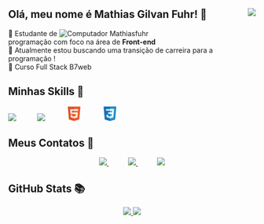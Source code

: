 ## Olá, meu nome é Mathias Gilvan Fuhr! 👋 <img src="https://komarev.com/ghpvc/?username=Mathiasfuhr&color=blueviolet&label=Visualizações+do+perfil&style=flat-square" align="right" /> 

<img src="https://raw.githubusercontent.com/MicaelliMedeiros/micaellimedeiros/master/image/computer-illustration.png"  width="400px" align="right" alt="Computador Mathiasfuhr">


<p align="left" >
 💬 Estudante de programação com foco na área de <strong>Front-end</strong> <br />
 🎯 Atualmente estou buscando uma transição de carreira para a programação ! <br />
 🚀 Curso Full Stack B7web<br/>
 </p>
 
 ## Minhas Skills 🚀
 
 <div style="display: inline-block" align="center" >
  <img height="30" src="https://cdn.jsdelivr.net/gh/devicons/devicon/icons/javascript/javascript-plain.svg" />
  &nbsp;&nbsp;&nbsp;&nbsp;&nbsp;&nbsp;&nbsp;&nbsp;&nbsp;
  <img height="30" src="https://cdn.jsdelivr.net/gh/devicons/devicon/icons/typescript/typescript-original.svg" />
  &nbsp;&nbsp;&nbsp;&nbsp;&nbsp;&nbsp;&nbsp;&nbsp;&nbsp;
  <img height="30" src="https://raw.githubusercontent.com/devicons/devicon/master/icons/html5/html5-original.svg">
  &nbsp;&nbsp;&nbsp;&nbsp;&nbsp;&nbsp;&nbsp;&nbsp;&nbsp;
  <img height="30" src="https://raw.githubusercontent.com/devicons/devicon/master/icons/css3/css3-original.svg">
  &nbsp;&nbsp;&nbsp;&nbsp;&nbsp;&nbsp;&nbsp;&nbsp;&nbsp;
</div>

## Meus Contatos 📱

<p align="center">
  
  <a href="https://github.com/mathiasfuhr" >
    <img src="https://img.shields.io/badge/GitHub-100000?style=for-the-badge&logo=github&logoColor=white" />
  </a>
  &nbsp;&nbsp;&nbsp;&nbsp;&nbsp;&nbsp;&nbsp;&nbsp;&nbsp;
    <a href="mathiasgilvanf@gmail.com">
        <img src="https://img.shields.io/badge/gmail-D14836?&style=for-the-badge&logo=gmail&logoColor=white&link=mailto:v.sousa.cf@gmail.com">
    </a>
    &nbsp;&nbsp;&nbsp;&nbsp;&nbsp;&nbsp;&nbsp;&nbsp;&nbsp;
    <a href="https://www.linkedin.com/in/mathias-g-fuhr">
        <img src="https://img.shields.io/badge/linkedin-%230077B5.svg?&style=for-the-badge&logo=linkedin&logoColor=white&link=mailto:https://www.linkedin.com/in/mathias-g-fuhr">
    </a>
</p>

## GitHub Stats 📚

<div align="center" >
  <a href="https://github.com/mathiasfuhr">
  <img height="150em" src="https://github-readme-stats.vercel.app/api?username=Mathiasfuhr&show_icons=true&theme=dark&include_all_commits=true&count_private=true"/>
  <img height="150em" src="https://github-readme-stats.vercel.app/api/top-langs/?username=Mathiasfuhr&layout=compact&langs_count=7&theme=dark"/>
    </ a>
</div>
